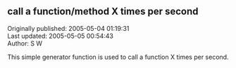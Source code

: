 ## call a function/method X times per second  
Originally published: 2005-05-04 01:19:31  
Last updated: 2005-05-05 00:54:43  
Author: S W  
  
This simple generator function is used to call a function X times per second.